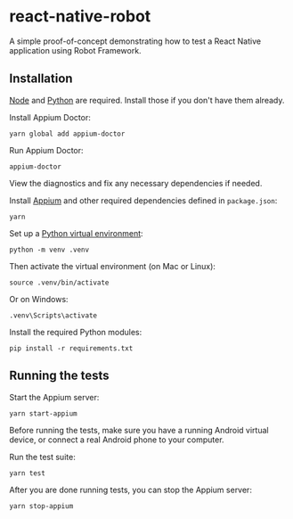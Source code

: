 # react-native-robot

A simple proof-of-concept demonstrating how to test a React Native
application using Robot Framework.

## Installation

[Node](https://nodejs.org/) and [Python](https://www.python.org/) are required.
Install those if you don't have them already.

Install Appium Doctor:

    yarn global add appium-doctor

Run Appium Doctor:

    appium-doctor

View the diagnostics and fix any necessary dependencies if needed.

Install [Appium](https://appium.io/) and other required dependencies defined in `package.json`:

    yarn

Set up a [Python virtual environment](https://docs.python.org/3/library/venv.html#module-venv):

    python -m venv .venv

Then activate the virtual environment (on Mac or Linux):

    source .venv/bin/activate

Or on Windows:

    .venv\Scripts\activate

Install the required Python modules:

    pip install -r requirements.txt

## Running the tests

Start the Appium server:

    yarn start-appium

Before running the tests, make sure you have a running Android virtual device,
or connect a real Android phone to your computer.

Run the test suite:

    yarn test

After you are done running tests, you can stop the Appium server:

    yarn stop-appium
